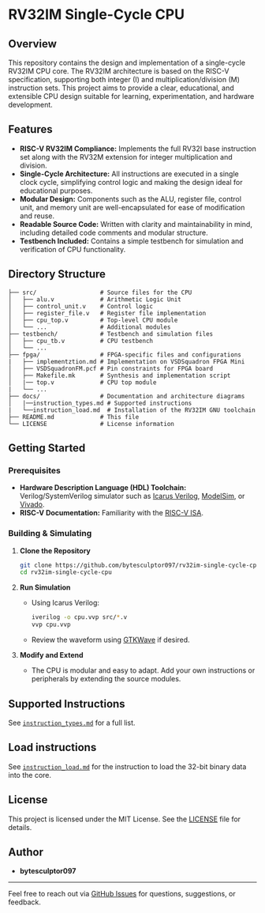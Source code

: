 # RV32IM Single-Cycle CPU

## Overview

This repository contains the design and implementation of a single-cycle RV32IM CPU core. The RV32IM architecture is based on the RISC-V specification, supporting both integer (I) and multiplication/division (M) instruction sets. This project aims to provide a clear, educational, and extensible CPU design suitable for learning, experimentation, and hardware development.

## Features

- **RISC-V RV32IM Compliance:** Implements the full RV32I base instruction set along with the RV32M extension for integer multiplication and division.
- **Single-Cycle Architecture:** All instructions are executed in a single clock cycle, simplifying control logic and making the design ideal for educational purposes.
- **Modular Design:** Components such as the ALU, register file, control unit, and memory unit are well-encapsulated for ease of modification and reuse.
- **Readable Source Code:** Written with clarity and maintainability in mind, including detailed code comments and modular structure.
- **Testbench Included:** Contains a simple testbench for simulation and verification of CPU functionality.

## Directory Structure

```
├── src/                  # Source files for the CPU
│   ├── alu.v             # Arithmetic Logic Unit
│   ├── control_unit.v    # Control logic
│   ├── register_file.v   # Register file implementation
│   ├── cpu_top.v         # Top-level CPU module
│   └── ...               # Additional modules
├── testbench/            # Testbench and simulation files
│   ├── cpu_tb.v          # CPU testbench
│   └── ...               
├── fpga/                 # FPGA-specific files and configurations
|   ├── implementztion.md # Implementation on VSDSquadron FPGA Mini
│   ├── VSDSquadronFM.pcf # Pin constraints for FPGA board
│   ├── Makefile.mk       # Synthesis and implementation script
│   |── top.v             # CPU top module
|   └── ...
├── docs/                 # Documentation and architecture diagrams
│   |──instruction_types.md # Supported instructions
|   └──instruction_load.md  # Installation of the RV32IM GNU toolchain
├── README.md             # This file
└── LICENSE               # License information
```

## Getting Started

### Prerequisites

- **Hardware Description Language (HDL) Toolchain:** Verilog/SystemVerilog simulator such as [Icarus Verilog](http://iverilog.icarus.com/), [ModelSim](https://www.intel.com/content/www/us/en/software/programmable/quartus-prime/model.html), or [Vivado](https://www.xilinx.com/products/design-tools/vivado.html).
- **RISC-V Documentation:** Familiarity with the [RISC-V ISA](https://riscv.org/technical/specifications/).

### Building & Simulating

1. **Clone the Repository**
   ```sh
   git clone https://github.com/bytesculptor097/rv32im-single-cycle-cpu.git
   cd rv32im-single-cycle-cpu
   ```

2. **Run Simulation**
   - Using Icarus Verilog:
     ```sh
     iverilog -o cpu.vvp src/*.v
     vvp cpu.vvp
     ```
   - Review the waveform using [GTKWave](http://gtkwave.sourceforge.net/) if desired.

3. **Modify and Extend**
   - The CPU is modular and easy to adapt. Add your own instructions or peripherals by extending the source modules.

## Supported Instructions

See [`instruction_types.md`](docs/instruction_types.md) for a full list.

## Load instructions

See [`instruction_load.md`](docs/32-instruction_load.md) for the instruction to load the 32-bit binary data into the core. 



## License

This project is licensed under the MIT License. See the [LICENSE](LICENSE) file for details.

## Author

- **bytesculptor097**

---

Feel free to reach out via [GitHub Issues](https://github.com/bytesculptor097/rv32im-single-cycle-cpu/issues) for questions, suggestions, or feedback.
